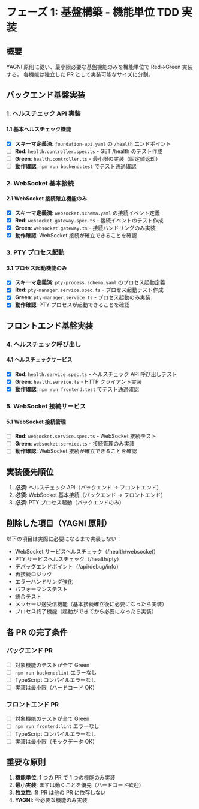 # フェーズ 1: 基盤構築 - 機能単位 TDD 実装

## 概要

YAGNI 原則に従い、最小限必要な基盤機能のみを機能単位で Red→Green 実装する。
各機能は独立した PR として実装可能なサイズに分割。

## バックエンド基盤実装

### 1. ヘルスチェック API 実装

#### 1.1 基本ヘルスチェック機能

- [x] **スキーマ定義済**: `foundation-api.yaml` の `/health` エンドポイント
- [ ] **Red**: `health.controller.spec.ts` - GET /health のテスト作成
- [ ] **Green**: `health.controller.ts` - 最小限の実装（固定値返却）
- [ ] **動作確認**: `npm run backend:test` でテスト通過確認

### 2. WebSocket 基本接続

#### 2.1 WebSocket 接続確立機能のみ

- [x] **スキーマ定義済**: `websocket.schema.yaml` の接続イベント定義
- [x] **Red**: `websocket.gateway.spec.ts` - 接続イベントのテスト作成
- [x] **Green**: `websocket.gateway.ts` - 接続ハンドリングのみ実装
- [x] **動作確認**: WebSocket 接続が確立できることを確認

### 3. PTY プロセス起動

#### 3.1 プロセス起動機能のみ

- [x] **スキーマ定義済**: `pty-process.schema.yaml` のプロセス起動定義
- [x] **Red**: `pty-manager.service.spec.ts` - プロセス起動テスト作成
- [x] **Green**: `pty-manager.service.ts` - プロセス起動のみ実装
- [x] **動作確認**: PTY プロセスが起動できることを確認

## フロントエンド基盤実装

### 4. ヘルスチェック呼び出し

#### 4.1 ヘルスチェックサービス

- [x] **Red**: `health.service.spec.ts` - ヘルスチェック API 呼び出しテスト
- [x] **Green**: `health.service.ts` - HTTP クライアント実装
- [x] **動作確認**: `npm run frontend:test` でテスト通過確認

### 5. WebSocket 接続サービス

#### 5.1 WebSocket 接続管理

- [ ] **Red**: `websocket.service.spec.ts` - WebSocket 接続テスト
- [ ] **Green**: `websocket.service.ts` - 接続管理のみ実装
- [ ] **動作確認**: WebSocket 接続が確立できることを確認

## 実装優先順位

1. **必須**: ヘルスチェック API（バックエンド → フロントエンド）
2. **必須**: WebSocket 基本接続（バックエンド → フロントエンド）
3. **必須**: PTY プロセス起動（バックエンドのみ）

## 削除した項目（YAGNI 原則）

以下の項目は実際に必要になるまで実装しない：

- WebSocket サービスヘルスチェック（/health/websocket）
- PTY サービスヘルスチェック（/health/pty）
- デバッグエンドポイント（/api/debug/info）
- 再接続ロジック
- エラーハンドリング強化
- パフォーマンステスト
- 統合テスト
- メッセージ送受信機能（基本接続確立後に必要になったら実装）
- プロセス終了機能（起動ができてから必要になったら実装）

## 各 PR の完了条件

### バックエンド PR

- [ ] 対象機能のテストが全て Green
- [ ] `npm run backend:lint` エラーなし
- [ ] TypeScript コンパイルエラーなし
- [ ] 実装は最小限（ハードコード OK）

### フロントエンド PR

- [ ] 対象機能のテストが全て Green
- [ ] `npm run frontend:lint` エラーなし
- [ ] TypeScript コンパイルエラーなし
- [ ] 実装は最小限（モックデータ OK）

## 重要な原則

1. **機能単位**: 1 つの PR で 1 つの機能のみ実装
2. **最小実装**: まずは動くことを優先（ハードコード歓迎）
3. **独立性**: 各 PR は他の PR に依存しない
4. **YAGNI**: 今必要な機能のみ実装
